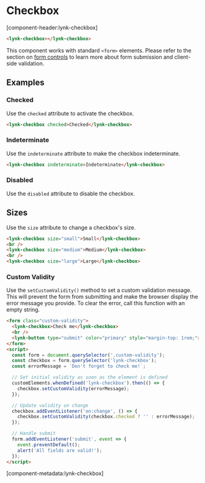 # Checkbox

[component-header:lynk-checkbox]

```html preview
<lynk-checkbox></lynk-checkbox>
```

<lynk-alert> This component works with standard `<form>` elements. Please refer to the section on [form controls](/getting-started/form-controls) to learn more about form submission and client-side validation.</lynk-alert>

## Examples

### Checked

Use the `checked` attribute to activate the checkbox.

```html preview
<lynk-checkbox checked>Checked</lynk-checkbox>
```

### Indeterminate

Use the `indeterminate` attribute to make the checkbox indeterminate.

```html preview
<lynk-checkbox indeterminate>Indeterminate</lynk-checkbox>
```

### Disabled

Use the `disabled` attribute to disable the checkbox.

## Sizes

Use the `size` attribute to change a checkbox's size.

```html preview
<lynk-checkbox size="small">Small</lynk-checkbox>
<br />
<lynk-checkbox size="medium">Medium</lynk-checkbox>
<br />
<lynk-checkbox size="large">Large</lynk-checkbox>
```

### Custom Validity

Use the `setCustomValidity()` method to set a custom validation message. This will prevent the form from submitting and make the browser display the error message you provide. To clear the error, call this function with an empty string.

```html preview
<form class="custom-validity">
  <lynk-checkbox>Check me</lynk-checkbox>
  <br />
  <lynk-button type="submit" color="primary" style="margin-top: 1rem;">Submit</lynk-button>
</form>
<script>
  const form = document.querySelector('.custom-validity');
  const checkbox = form.querySelector('lynk-checkbox');
  const errorMessage = `Don't forget to check me!`;

  // Set initial validity as soon as the element is defined
  customElements.whenDefined('lynk-checkbox').then(() => {
    checkbox.setCustomValidity(errorMessage);
  });

  // Update validity on change
  checkbox.addEventListener('on:change', () => {
    checkbox.setCustomValidity(checkbox.checked ? '' : errorMessage);
  });

  // Handle submit
  form.addEventListener('submit', event => {
    event.preventDefault();
    alert('All fields are valid!');
  });
</script>
```

[component-metadata:lynk-checkbox]
